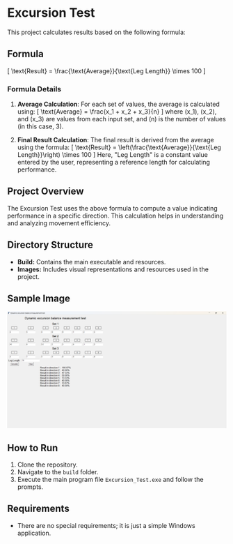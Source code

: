 # Excursion Test

This project calculates results based on the following formula:

## Formula
\[
\text{Result} = \frac{\text{Average}}{\text{Leg Length}} \times 100
\]

### Formula Details

1. **Average Calculation**:
   For each set of values, the average is calculated using:
   \[
   \text{Average} = \frac{x_1 + x_2 + x_3}{n}
   \]
   where \(x_1\), \(x_2\), and \(x_3\) are values from each input set, and \(n\) is the number of values (in this case, 3).

2. **Final Result Calculation**:
   The final result is derived from the average using the formula:
   \[
   \text{Result} = \left(\frac{\text{Average}}{\text{Leg Length}}\right) \times 100
   \]
   Here, "Leg Length" is a constant value entered by the user, representing a reference length for calculating performance.

## Project Overview

The Excursion Test uses the above formula to compute a value indicating performance in a specific direction. This calculation helps in understanding and analyzing movement efficiency.

## Directory Structure

- **Build:** Contains the main executable and resources.
- **Images:** Includes visual representations and resources used in the project.

## Sample Image

![Excursion Test Result](build/Excursion_Test/img/image.png)

## How to Run

1. Clone the repository.
2. Navigate to the `build` folder.
3. Execute the main program file `Excursion_Test.exe` and follow the prompts.

## Requirements

- There are no special requirements; it is just a simple Windows application.